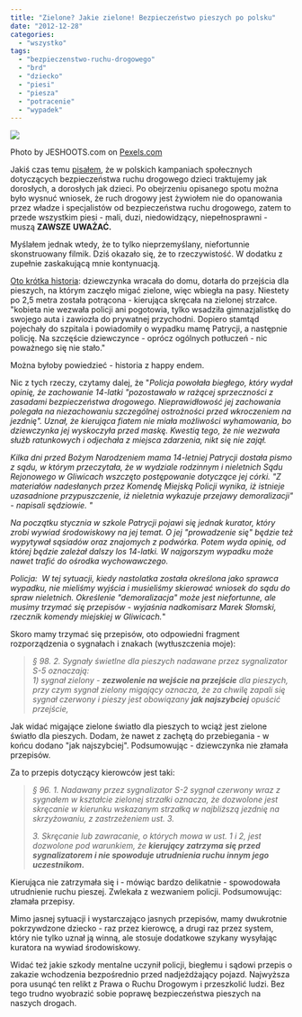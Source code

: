 ```yaml
---
title: "Zielone? Jakie zielone! Bezpieczeństwo pieszych po polsku"
date: "2012-12-28"
categories: 
  - "wszystko"
tags: 
  - "bezpieczenstwo-ruchu-drogowego"
  - "brd"
  - "dziecko"
  - "piesi"
  - "piesza"
  - "potracenie"
  - "wypadek"
---
```


![](https://strefapiesza.files.wordpress.com/2019/07/pexels-photo-442584.jpeg)

Photo by JESHOOTS.com on [Pexels.com](https://www.pexels.com/photo/automatic-city-control-crossing-442584/)

Jakiś czas temu [pisałem](http://strefapiesza.blox.pl/2011/05/W-2009-roku-prowadzono-kampanie-na-rzecz-poprawy.html%20), że w polskich kampaniach społecznych dotyczących bezpieczeństwa ruchu drogowego dzieci traktujemy jak dorosłych, a dorosłych jak dzieci. Po obejrzeniu opisanego spotu można było wysnuć wniosek, że ruch drogowy jest żywiołem nie do opanowania przez władze i specjalistów od bezpieczeństwa ruchu drogowego, zatem to przede wszystkim piesi - mali, duzi, niedowidzący, niepełnosprawni - muszą **ZAWSZE** **UWAŻAĆ.**

Myślałem jednak wtedy, że to tylko nieprzemyślany, niefortunnie skonstruowany filmik. Dziś okazało się, że to rzeczywistość. W dodatku z zupełnie zaskakującą mnie kontynuacją.

[Oto krótka historia](http://wiadomosci.gazeta.pl/wiadomosci/1,114871,13113288,Demoralizacja_wedlug_policji__Przebieganie_przez_przejscie.html): dziewczynka wracała do domu, dotarła do przejścia dla pieszych, na którym zaczęło migać zielone, więc wbiegła na pasy. Niestety po 2,5 metra została potrącona - kierująca skręcała na zielonej strzałce. "kobieta nie wezwała policji ani pogotowia, tylko wsadziła gimnazjalistkę do swojego auta i zawiozła do prywatnej przychodni. Dopiero stamtąd pojechały do szpitala i powiadomiły o wypadku mamę Patrycji, a następnie policję. Na szczęście dziewczynce - oprócz ogólnych potłuczeń - nic poważnego się nie stało."

Można byłoby powiedzieć - historia z happy endem.

Nic z tych rzeczy, czytamy dalej, że "_Policja powołała biegłego, który wydał opinię, że zachowanie 14-latki "pozostawało w rażącej sprzeczności z zasadami bezpieczeństwa drogowego. Nieprawidłowość jej zachowania polegała na niezachowaniu szczególnej ostrożności przed wkroczeniem na jezdnię". Uznał, że kierująca fiatem nie miała możliwości wyhamowania, bo dziewczynka jej wyskoczyła przed maskę. Kwestią tego, że nie wezwała służb ratunkowych i odjechała z miejsca zdarzenia, nikt się nie zajął._

_Kilka dni przed Bożym Narodzeniem mama 14-letniej Patrycji dostała pismo z sądu, w którym przeczytała, że w wydziale rodzinnym i nieletnich Sądu Rejonowego w Gliwicach wszczęto postępowanie dotyczące jej córki. "Z materiałów nadesłanych przez Komendę Miejską Policji wynika, iż istnieje uzasadnione przypuszczenie, iż nieletnia wykazuje przejawy demoralizacji" - napisali sędziowie. ﻿"_

_Na początku stycznia w szkole Patrycji pojawi się jednak kurator, który zrobi wywiad środowiskowy na jej temat. O jej "prowadzenie się" będzie też wypytywał sąsiadów oraz znajomych z podwórka. Potem wyda opinię, od której będzie zależał dalszy los 14-latki. W najgorszym wypadku może nawet trafić do ośrodka wychowawczego._ ﻿

_Policja:  W tej sytuacji, kiedy nastolatka została określona jako sprawca wypadku, nie mieliśmy wyjścia i musieliśmy skierować wniosek do sądu do spraw nieletnich. Określenie "demoralizacja" może jest niefortunne, ale musimy trzymać się przepisów - wyjaśnia nadkomisarz Marek Słomski, rzecznik komendy miejskiej w Gliwicach._"

Skoro mamy trzymać się przepisów, oto odpowiedni fragment rozporządzenia o sygnałach i znakach (wytłuszczenia moje):

> _§ 98. 2. Sygnały świetlne dla pieszych nadawane przez sygnalizator S-5 oznaczają:_  
> _1) sygnał zielony - **zezwolenie na wejście na przejście** dla pieszych, przy czym sygnał zielony migający oznacza,_ _że za chwilę zapali się sygnał czerwony i pieszy jest obowiązany **jak najszybciej** opuścić przejście,_

Jak widać migające zielone światło dla pieszych to wciąż jest zielone światło dla pieszych. Dodam, że nawet z zachętą do przebiegania - w końcu dodano "jak najszybciej". Podsumowując - dziewczynka nie złamała przepisów.

Za to przepis dotyczący kierowców jest taki:

> _§ 96. 1. Nadawany przez sygnalizator S-2 sygnał czerwony wraz z sygnałem w kształcie zielonej strzałki_ _oznacza, że dozwolone jest skręcanie w kierunku wskazanym strzałką w najbliższą jezdnię na skrzyżowaniu,_ _z zastrzeżeniem ust. 3._
> 
> _3\. Skręcanie lub zawracanie, o których mowa w ust. 1 i 2, jest dozwolone pod warunkiem, że **kierujący**_ _**zatrzyma się przed sygnalizatorem i nie spowoduje utrudnienia ruchu innym jego uczestnikom.**_

Kierująca nie zatrzymała się i - mówiąc bardzo delikatnie - spowodowała utrudnienie ruchu pieszej. Zwlekała z wezwaniem policji. Podsumowując: złamała przepisy.

Mimo jasnej sytuacji i wystarczająco jasnych przepisów, mamy dwukrotnie pokrzywdzone dziecko - raz przez kierowcę, a drugi raz przez system, który nie tylko uznał ją winną, ale stosuje dodatkowe szykany wysyłając kuratora na wywiad środowiskowy.

Widać też jakie szkody mentalne uczynił policji, biegłemu i sądowi przepis o zakazie wchodzenia bezpośrednio przed nadjeżdżający pojazd. Najwyższa pora usunąć ten relikt z Prawa o Ruchu Drogowym i przeszkolić ludzi. Bez tego trudno wyobrazić sobie poprawę bezpieczeństwa pieszych na naszych drogach.
